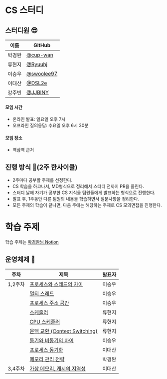 # CS 스터디
## 스터디원 😎
| 이름   | GitHub                                         |
| ------ | ---------------------------------------------- |
| 박경완 | [@cup-wan](https://github.com/cup-wan) 
| 류현지 | [@Ryuuhj](https://github.com/Ryuuhj) |
| 이승우 | [@swoolee97](https://github.com/swoolee97) |
| 이대산 | [@DSL2e](https://github.com/DSL2e) |
| 강주빈 | [@JJBINY](https://github.com/JJBINY) |

#### 모임 시간
- 온라인 발표: 일요일 오후 7시
- 오프라인 질의응답: 수요일 오후 6시 30분

#### 모임 장소
- 역삼역 근처


## 진행 방식 🌳(2주 한사이클)
* 2주마다 공부할 주제를 선정한다.
* CS 학습을 하고나서, MD형식으로 정리해서 스터디 전까지 PR을 올린다.
* 스터디 날에 자기가 공부한 CS 지식을 팀원들에게 발표하는 형식으로 진행한다.
* 발표 후, 1주동안 다른 팀원의 내용을 학습하면서 질문사항을 정리한다.
* 모든 주제의 학습이 끝나면, 다음 주에는 해당하는 주제로 CS 모의면접을 진행한다.

# 학습 주제
학습 주제는 [박경완님 Notion](https://cup-wan.notion.site/CS-ver-26dd86f10e06486ebded9dcba8c4499b)

## 운영체제 📌
| 주차  | 제목   | 발표자 |
|-----|-----------------------------|-----|
| 1,2주차 | [프로세스와 스레드의 차이](./Os/process_thread.md)  | 이승우 |
|     | [멀티 스레드](./OS/process_thread.md)        | 이승우 |
|     | [프로세스 주소 공간](./OS/process_thread.md)       | 이승우 |
|     | [스케줄러](./os/cpu_scheduling.md)     | 류현지 |
|     | [CPU 스케줄러](./os/cpu_scheduling.md)     | 류현지 |
|     | [문맥 교환 (Context Switching)](./OS/contextSwitching.md)   | 류현지 |
|     | [동기와 비동기의 차이](./OS/sync_async.md)    | 이승우 |
|     | [프로세스 동기화](./OS/processSync.md)        | 이대산 |
|     | [메모리 관리 전략](./OS/memoryManagement.md)    | 박경완 |
| 3,4주차 | [가상 메모리, 캐시의 지역성 ](./Os/virtualMemory.md)  | 이대산 |
